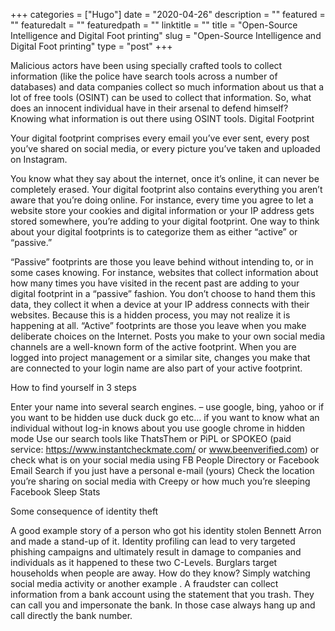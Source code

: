 +++
categories = ["Hugo"]
date = "2020-04-26"
description = ""
featured = ""
featuredalt = ""
featuredpath = ""
linktitle = ""
title = "Open-Source Intelligence and Digital Foot printing"
slug = "Open-Source Intelligence and Digital Foot printing"
type = "post"
+++

 Malicious actors have been using specially crafted tools to collect information (like the police have search tools across a number of databases) and data companies collect so much information about us that a lot of free tools (OSINT) can be used to collect that information. So, what does an innocent individual have in their arsenal to defend himself?  Knowing what information is out there using OSINT tools.
Digital Footprint

Your digital footprint comprises every email you’ve ever sent, every post you’ve shared on social media, or every picture you’ve taken and uploaded on Instagram.

You know what they say about the internet, once it’s online, it can never be completely erased. Your digital footprint also contains everything you aren’t aware that you’re doing online. For instance, every time you agree to let a website store your cookies and digital information or your IP address gets stored somewhere, you’re adding to your digital footprint. One way to think about your digital footprints is to categorize them as either “active” or “passive.”

“Passive” footprints are those you leave behind without intending to, or in some cases knowing. For instance, websites that collect information about how many times you have visited in the recent past are adding to your digital footprint in a “passive” fashion. You don’t choose to hand them this data, they collect it when a device at your IP address connects with their websites. Because this is a hidden process, you may not realize it is happening at all.
“Active” footprints are those you leave when you make deliberate choices on the Internet. Posts you make to your own social media channels are a well-known form of the active footprint. When you are logged into project management or a similar site, changes you make that are connected to your login name are also part of your active footprint.

How to find yourself in 3 steps

Enter your name into several search engines. – use google, bing, yahoo or if you want to be hidden use duck duck go etc…  if you want to know what an individual without log-in knows about you use google chrome in hidden mode
Use our search tools like ThatsThem or PiPL or SPOKEO (paid service: https://www.instantcheckmate.com/ or www.beenverified.com) or check what is on your social media using FB People Directory or Facebook Email Search if you just have a personal e-mail (yours)
Check the location you’re sharing on social media with Creepy or how much you’re sleeping Facebook Sleep Stats

Some consequence of identity theft

A good example story of a person who got his identity stolen Bennett Arron and made a stand-up of it.
Identity profiling can lead to very targeted phishing campaigns and ultimately result in damage to companies and individuals as it happened to these two C-Levels.
Burglars target households when people are away. How do they know? Simply watching social media activity or another example .
A fraudster can collect information from a bank account using the statement that you trash. They can call you and impersonate the bank. In those case always hang up and call directly the bank number.